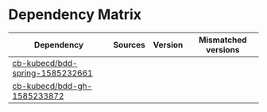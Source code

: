 # Dependency Matrix

Dependency | Sources | Version | Mismatched versions
---------- | ------- | ------- | -------------------
[cb-kubecd/bdd-spring-1585232661](https://github.com/cb-kubecd/bdd-spring-1585232661.git) |  | []() | 
[cb-kubecd/bdd-gh-1585233872](https://github.com/cb-kubecd/bdd-gh-1585233872.git) |  | []() | 
